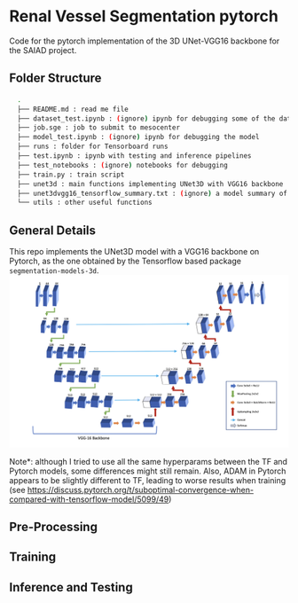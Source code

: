 # Renal Vessel Segmentation pytorch
Code for the pytorch implementation of the 3D UNet-VGG16 backbone for the SAIAD project.

## Folder Structure
```bash
  .
  ├── README.md : read me file
  ├── dataset_test.ipynb : (ignore) ipynb for debugging some of the dataset functions
  ├── job.sge : job to submit to mesocenter
  ├── model_test.ipynb : (ignore) ipynb for debugging the model
  ├── runs : folder for Tensorboard runs
  ├── test.ipynb : ipynb with testing and inference pipelines
  ├── test_notebooks : (ignore) notebooks for debugging
  ├── train.py : train script
  ├── unet3d : main functions implementing UNet3D with VGG16 backbone
  ├── unet3dvgg16_tensorflow_summary.txt : (ignore) a model summary of the Tensorflow version of the model
  └── utils : other useful functions
```
## General Details
This repo implements the UNet3D model with a VGG16 backbone on Pytorch, as the one obtained by the Tensorflow based package `segmentation-models-3d`.
![alt text](network_architecture.png)

Note*: although I tried to use all the same hyperparams between the TF and Pytorch models, some differences might still remain. Also, ADAM in Pytorch appears to be slightly different to TF, leading to worse results when training (see https://discuss.pytorch.org/t/suboptimal-convergence-when-compared-with-tensorflow-model/5099/49)

## Pre-Processing

## Training

## Inference and Testing

